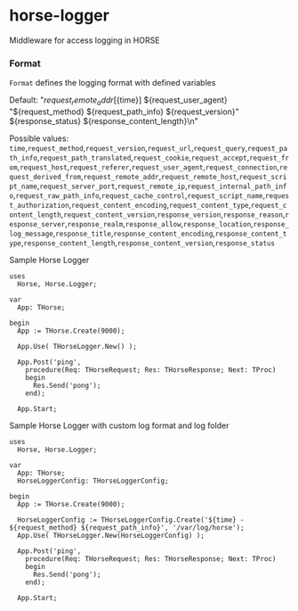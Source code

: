 # horse-logger
Middleware for access logging in HORSE

### Format
`Format` defines the logging format with defined variables

Default: "${request_remote_addr} [${time}] ${request_user_agent} "${request_method} ${request_path_info} ${request_version}" ${response_status} ${response_content_length}\n"

Possible values: `time`,`request_method`,`request_version`,`request_url`,`request_query`,`request_path_info`,`request_path_translated`,`request_cookie`,`request_accept`,`request_from`,`request_host`,`request_referer`,`request_user_agent`,`request_connection`,`request_derived_from`,`request_remote_addr`,`request_remote_host`,`request_script_name`,`request_server_port`,`request_remote_ip`,`request_internal_path_info`,`request_raw_path_info`,`request_cache_control`,`request_script_name`,`request_authorization`,`request_content_encoding`,`request_content_type`,`request_content_length`,`request_content_version`,`response_version`,`response_reason`,`response_server`,`response_realm`,`response_allow`,`response_location`,`response_log_message`,`response_title`,`response_content_encoding`,`response_content_type`,`response_content_length`,`response_content_version`,`response_status`

Sample Horse Logger
```delphi
uses
  Horse, Horse.Logger;

var
  App: THorse;

begin
  App := THorse.Create(9000);

  App.Use( THorseLogger.New() );

  App.Post('ping',
    procedure(Req: THorseRequest; Res: THorseResponse; Next: TProc)
    begin
      Res.Send('pong');
    end);

  App.Start;
```

Sample Horse Logger with custom log format and log folder
```delphi
uses
  Horse, Horse.Logger;

var
  App: THorse;
  HorseLoggerConfig: THorseLoggerConfig;

begin
  App := THorse.Create(9000);

  HorseLoggerConfig := THorseLoggerConfig.Create('${time} - ${request_method} ${request_path_info}', '/var/log/horse');
  App.Use( THorseLogger.New(HorseLoggerConfig) );

  App.Post('ping',
    procedure(Req: THorseRequest; Res: THorseResponse; Next: TProc)
    begin
      Res.Send('pong');
    end);

  App.Start;
```